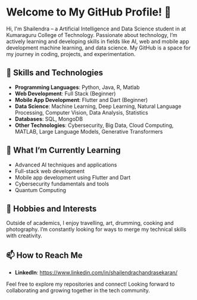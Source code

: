 # Welcome to My GitHub Profile! 👋

Hi, I'm Shailendra – a Artificial Intelligence and Data Science student in at Kumaraguru College of Technology. 
Passionate about technology, I’m actively learning and developing skills in fields like AI, web and mobile app development machine learning, and data science.
My GitHub is a space for my journey in coding, projects, and experimentation.

## 🔧 Skills and Technologies

- **Programming Languages**: Python, Java, R, Matlab
- **Web Development**: Full Stack (Beginner)
- **Mobile App Development**: Flutter and Dart (Beginner)
- **Data Science**: Machine Learning, Deep Learning, Natural Language Processing, Computer Vision, Data Analysis, Statistics
- **Databases**: SQL, MongoDB
- **Other Technologies**: Cybersecurity, Big Data, Cloud Computing, MATLAB, Large Language Models, Generative Transformers

## 🌱 What I’m Currently Learning

- Advanced AI techniques and applications
- Full-stack web development
- Mobile app development using Flutter and Dart
- Cybersecurity fundamentals and tools
- Quantum Computing

## 🎨 Hobbies and Interests

Outside of academics, I enjoy travelling, art, drumming, cooking and photography.
I’m constantly looking for ways to merge my technical skills with creativity.

## 📫 How to Reach Me

- **LinkedIn**: https://www.linkedin.com/in/shailendrachandrasekaran/

Feel free to explore my repositories and connect! Looking forward to collaborating and growing together in the tech community.
